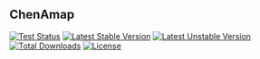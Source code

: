 ## ChenAmap

[![Test Status](https://github.com/chenmobuys/amap/workflows/Test/badge.svg)](https://github.com/chenmobuys/amap/actions) 
[![Latest Stable Version](https://poser.pugx.org/chenmobuys/amap/v/stable.svg)](https://packagist.org/packages/chenmobuys/amap) 
[![Latest Unstable Version](https://poser.pugx.org/chenmobuys/amap/v/unstable.svg)](https://packagist.org/packages/chenmobuys/amap)
[![Total Downloads](https://poser.pugx.org/chenmobuys/amap/downloads)](https://packagist.org/packages/chenmobuys/amap) 
[![License](https://poser.pugx.org/chenmobuys/amap/license)](https://packagist.org/packages/chenmobuys/amap) 
